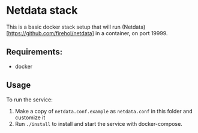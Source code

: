 # Netdata stack

This is a basic docker stack setup that will run (Netdata)[https://github.com/firehol/netdata] in a container, on port 19999.

## Requirements:
* docker

## Usage

To run the service:

1. Make a copy of `netdata.conf.example` as `netdata.conf` in this folder and customize it
2. Run `./install` to install and start the service with docker-compose.
